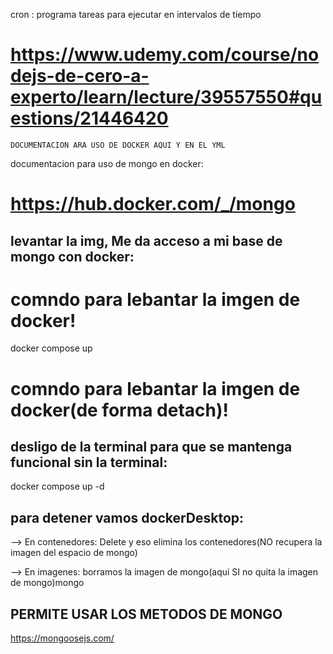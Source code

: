 cron :
programa tareas para ejecutar en intervalos de tiempo
# https://www.udemy.com/course/nodejs-de-cero-a-experto/learn/lecture/39557550#questions/21446420

```
DOCUMENTACION ARA USO DE DOCKER AQUI Y EN EL YML
```

documentacion para uso de mongo en docker:
# https://hub.docker.com/_/mongo

## levantar la img, Me da acceso a mi base de mongo con docker:

# comndo para lebantar la imgen de docker!
docker compose up

# comndo para lebantar la imgen de docker(de forma detach)!
## desligo de la terminal para que se mantenga funcional sin la terminal:
docker compose up -d

## para detener vamos dockerDesktop:
 --> En contenedores:
Delete y eso elimina los contenedores(NO recupera la imagen del espacio de mongo)

 --> En imagenes:
borramos la imagen de mongo(aqui SI no quita la imagen de mongo)mongo

## PERMITE USAR LOS METODOS DE MONGO
https://mongoosejs.com/